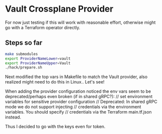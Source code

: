 # Vault Crossplane Provider

For now just testing if this will work with reasonable effort, otherwise might go with a Terraform operator directly.

## Steps so far

```bash
make submodules
export ProviderNameLower=vault
export ProviderNameUpper=Vault
./hack/prepare.sh
```

Next modified the top vars in Makefile to match the Vault provider, also realized might need to do this in Linux.. Let's see!

When adding the provider configuration noticed the env vars seem to be deprecated/perhaps even broken (if in shared gRPC?):
		// set environment variables for sensitive provider configuration
		// Deprecated: In shared gRPC mode we do not support injecting
		// credentials via the environment variables. You should specify
		// credentials via the Terraform main.tf.json instead.

Thus I decided to go with the keys even for token.

